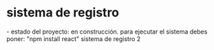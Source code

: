 <h1>sistema de registro</h1>
- estado del proyecto: en construcción.
para ejecutar el sistema debes poner:
"npm install react"
sistema de registro 2


